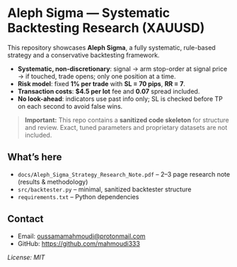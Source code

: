 # Aleph Sigma — Systematic Backtesting Research (XAUUSD)

This repository showcases **Aleph Sigma**, a fully systematic, rule-based strategy and a conservative backtesting framework.

- **Systematic, non-discretionary**: signal → arm stop-order at signal price → if touched, trade opens; only one position at a time.
- **Risk model**: fixed **1% per trade** with **SL = 70 pips**, **RR = 7**.
- **Transaction costs**: **$4.5 per lot** fee and **0.07** spread included.
- **No look-ahead**: indicators use past info only; SL is checked before TP on each second to avoid false wins.

> **Important:** This repo contains a **sanitized code skeleton** for structure and review. Exact, tuned parameters and proprietary datasets are not included.

## What’s here
- `docs/Aleph_Sigma_Strategy_Research_Note.pdf` – 2–3 page research note (results & methodology)
- `src/backtester.py` – minimal, sanitized backtester structure
- `requirements.txt` – Python dependencies

## Contact
- Email: oussamamahmoudi@protonmail.com
- GitHub: https://github.com/mahmoudi333

*License: MIT*
